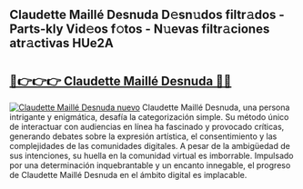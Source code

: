 ## Claudette Maillé Desnuda D𝚎sn𝚞dos filtr𝚊dos - Parts-kly Vid𝚎os f𝚘tos - N𝚞evas filtr𝚊ciones atr𝚊ctivas HUe2A

# <h2><a href="http://mb6sva.tromn.icu/?c=Claudette+Maill%c3%a9+Desnuda">🔗👉👉👉 Claudette Maillé Desnuda 🔗🔗</a></h2>

[![Claudette Maillé Desnuda nuevo](https://i.imgur.com/pEAQMta.gif)](http://mb6sva.tromn.icu/?c=Claudette+Maill%c3%a9+Desnuda)
Claudette Maillé Desnuda, una persona intrigante y enigmática, desafía la categorización simple. Su método único de interactuar con audiencias en línea ha fascinado y provocado críticas, generando debates sobre la expresión artística, el consentimiento y las complejidades de las comunidades digitales. A pesar de la ambigüedad de sus intenciones, su huella en la comunidad virtual es imborrable. Impulsado por una determinación inquebrantable y un encanto innegable, el progreso de Claudette Maillé Desnuda en el ámbito digital es implacable.
